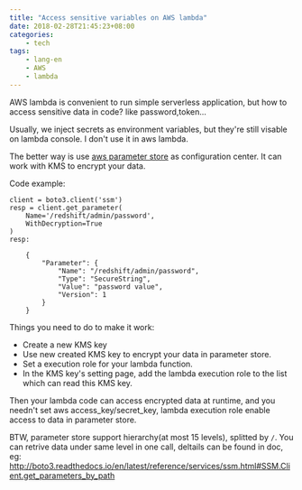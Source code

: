 ```yaml
---
title: "Access sensitive variables on AWS lambda"
date: 2018-02-28T21:45:23+08:00
categories:
    - tech
tags:
    - lang-en
    - AWS
    - lambda
---
```


AWS lambda is convenient to run simple serverless application, but how to access sensitive data in code? like password,token...

Usually, we inject secrets as environment variables, but they're still visable on lambda console. I don't use it in aws lambda.

The better way is use [aws parameter store](https://docs.aws.amazon.com/systems-manager/latest/userguide/systems-manager-paramstore.html) as configuration center. It can work with KMS to encrypt your data.

Code example:

    client = boto3.client('ssm')
    resp = client.get_parameter(
        Name='/redshift/admin/password',
        WithDecryption=True
    )
    resp:

        {
            "Parameter": {
                "Name": "/redshift/admin/password",
                "Type": "SecureString",
                "Value": "password value",
                "Version": 1
            }
        }


Things you need to do to make it work:

- Create a new KMS key
- Use new created KMS key to encrypt your data in parameter store.
- Set a execution role for your lambda function.
- In the KMS key's setting page, add the lambda execution role to the list which can read this KMS key. 

Then your lambda code can access encrypted data at runtime, and you needn't set aws access_key/secret_key, lambda execution role enable access to data in parameter store.

BTW, parameter store support hierarchy(at most 15 levels), splitted by `/`. You can retrive data under same level in one call, deltails can be found in doc, eg: http://boto3.readthedocs.io/en/latest/reference/services/ssm.html#SSM.Client.get_parameters_by_path
